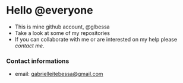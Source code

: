 # Hello @everyone

- This is mine github account, @glbessa
- Take a look at some of my repositories
- If you can collaborate with me or are interested on my help please *contact me*.

### Contact informations

- email: gabrielleitebessa@gmail.com

<!---
glbessa/glbessa is a ✨ special ✨ repository because its `README.md` (this file) appears on your GitHub profile.
You can click the Preview link to take a look at your changes.
--->
